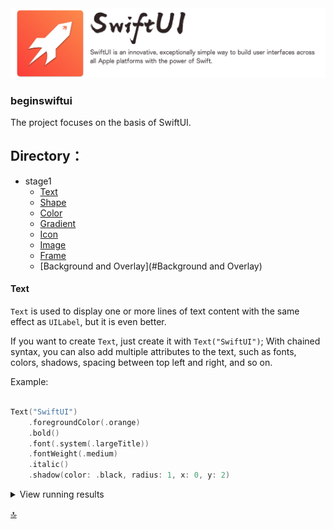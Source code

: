 <img src="images/icon/banner.png"/>

### beginswiftui
The project focuses on the basis of SwiftUI.

## Directory：



* <span id="stage1_D">stage1</span>
	- [Text](#Text)
	- [Shape](#Shape)
	- [Color](#Color)
	- [Gradient](#Gradient)
	- [Icon](#Icon)
	- [Image](#Image)
	- [Frame](#Frame)
	- [Background and Overlay](#Background and Overlay)






<h4 id="Text">Text</h4>


`Text` is used to display one or more lines of text content with the same effect as `UILabel`, but it is even better.

If you want to create `Text`, just create it with `Text("SwiftUI")`;
With chained syntax, you can also add multiple attributes to the text, such as fonts, colors, shadows, spacing between top left and right, and so on.

Example:

```swift

Text("SwiftUI")
    .foregroundColor(.orange)
    .bold()
    .font(.system(.largeTitle))
    .fontWeight(.medium)
    .italic()
    .shadow(color: .black, radius: 1, x: 0, y: 2)

```

<details close>
  <summary>View running results</summary>
  <img width="80%" src="images/example/Text.png"/>
</details>

[🔝](#stage1_D)

